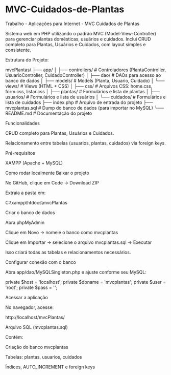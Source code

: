 # MVC-Cuidados-de-Plantas
Trabalho - Aplicações para Internet - MVC Cuidados de Plantas

Sistema web em PHP utilizando o padrão MVC (Model-View-Controller) para gerenciar plantas domésticas, usuários e cuidados.
Inclui CRUD completo para Plantas, Usuários e Cuidados, com layout simples e consistente.

Estrutura do Projeto:

mvcPlantas/
├── app/
│ ├── controllers/ # Controladores (PlantaController, UsuarioController, CuidadoController)
│ ├── dao/ # DAOs para acesso ao banco de dados
│ ├── models/ # Models (Planta, Usuario, Cuidado)
│ └── views/ # Views (HTML + CSS)
│ ├── css/ # Arquivos CSS: home.css, form.css, listar.css
│ ├── plantas/ # Formulários e lista de plantas
│ ├── usuarios/ # Formulários e lista de usuários
│ └── cuidados/ # Formulários e lista de cuidados
├── index.php # Arquivo de entrada do projeto
├── mvcplantas.sql # Dump do banco de dados (para importar no MySQL)
└── README.md # Documentação do projeto

Funcionalidades

CRUD completo para Plantas, Usuários e Cuidados.

Relacionamento entre tabelas (usuarios, plantas, cuidados) via foreign keys.


Pré-requisitos

XAMPP (Apache + MySQL)

Como rodar localmente
Baixar o projeto

No GitHub, clique em Code → Download ZIP

Extraia a pasta em:

C:\xampp\htdocs\mvcPlantas

Criar o banco de dados

Abra phpMyAdmin

Clique em Novo → nomeie o banco como mvcplantas

Clique em Importar → selecione o arquivo mvcplantas.sql → Executar

Isso criará todas as tabelas e relacionamentos necessários.

Configurar conexão com o banco

Abra app/dao/MySQLSingleton.php e ajuste conforme seu MySQL:

private $host = 'localhost';
private $dbname = 'mvcplantas';
private $user = 'root';
private $pass = '';

Acessar a aplicação

No navegador, acesse:

http://localhost/mvcPlantas/


Arquivo SQL (mvcplantas.sql)

Contém:

Criação do banco mvcplantas

Tabelas: plantas, usuarios, cuidados

Índices, AUTO_INCREMENT e foreign keys
